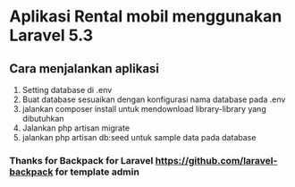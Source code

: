 # Aplikasi Rental mobil menggunakan Laravel 5.3

## Cara menjalankan aplikasi

1. Setting database di .env
2. Buat database sesuaikan dengan konfigurasi nama database pada .env
3. jalankan composer install untuk mendownload library-library yang dibutuhkan
4. Jalankan php artisan migrate
5. jalankan php artisan db:seed untuk sample data pada database 

### Thanks for Backpack for Laravel https://github.com/laravel-backpack for template admin


